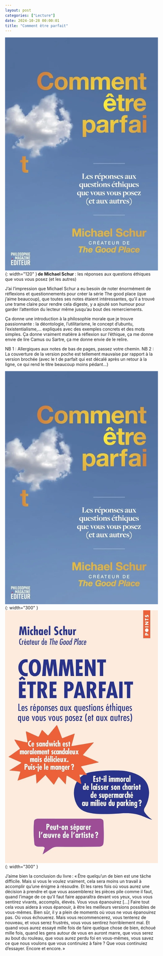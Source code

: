 ```yaml
---
layout: post
categories: ["Lecture"]
date: 2024-10-28 00:00:01
title: "Comment être parfait"
---
```


![couverture](/assets/images/couv_lecture/CommentEtreParfait_1.webp){: width="120" } **de Michael Schur** : les réponses aux questions éthiques que vous vous posez (et les autres)

J’ai l’impression que Michael Schur a eu besoin de noter énormément de réflexions et questionnements pour créer la série The good place (que j’aime beaucoup), que toutes ses notes étaient intéressantes, qu’il a trouvé une trame claire pour rendre cela digeste, y a ajouté son humour pour garder l’attention du lecteur même jusqu’au bout des remerciements.

Ça donne une introduction à la philosophie morale que je trouve passionnante : la déontologie, l’utilitarisme, le concept d’ubuntu, l’existentialisme,… expliqués avec des exemples concrets et des mots simples. Ça donne vraiment matière à réflexion sur l’éthique, ça me donne envie de lire Camus ou Sartre, ça me donne envie de le relire.

NB 1 : Allergiques aux notes de bas de pages, passez votre chemin.
NB 2 : La couverture de la version poche est tellement mauvaise par rapport à la version brochée (avec le t de parfait qui est décalé après un retour à la ligne, ce qui rend le titre beaucoup moins pédant…)

![couverture reliée](/assets/images/couv_lecture/CommentEtreParfait_1.webp){: width="300" } ![couverture poche](/assets/images/couv_lecture/CommentEtreParfait_2.webp){: width="300" }

J’aime bien la conclusion du livre : « Être quelqu’un de bien est une tâche difficile. Mais si vous le voulez vraiment, cela sera moins un travail à accomplir qu’une énigme à résoudre. Et les rares fois où vous aurez une décision à prendre et que vous assemblerez les pièces pile comme il faut, quand l’image de ce qu’il faut faire apparaîtra devant vos yeux, vous vous sentirez vivants, accomplis, élevés. Vous vous épanouirez […] Faire tout cela vous aidera à vous épanouir, à être les meilleurs versions possibles de vous-mêmes. Bien sûr, il y a plein de moments où vous ne vous épanouirez pas. Où vous échouerez. Mais vous recommencerez, vous tenterez de nouveau, et vous serez frustrés, vous vous sentirez horriblement mal. Et quand vous aurez essayé mille fois de faire quelque chose de bien, échoué mille fois, quand les gens autour de vous en auront marre, que vous serez au bout du rouleau, que vous aurez perdu foi en vous-mêmes, vous savez ce que nous voulons que vous continuiez à faire ? Que vous continuiez d’essayer. Encore et encore. »

